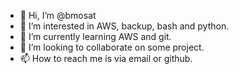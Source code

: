 - 👋 Hi, I’m @bmosat
- 👀 I’m interested in AWS, backup, bash and python.
- 🌱 I’m currently learning AWS and git.
- 💞️ I’m looking to collaborate on some project.
- 📫 How to reach me is via email or github.

<!---
bmosat/bmosat is a ✨ special ✨ repository because its `README.md` (this file) appears on your GitHub profile.
You can click the Preview link to take a look at your changes.
--->
